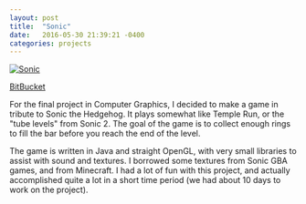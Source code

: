 ```yaml
---
layout: post
title:  "Sonic"
date:   2016-05-30 21:39:21 -0400
categories: projects
---
```


[![Sonic](http://img.youtube.com/vi/qHMockap21M/0.jpg)](http://www.youtube.com/watch?v=qHMockap21M)

[BitBucket](https://bitbucket.org/mmallett91/sonic/src)

For the final project in Computer Graphics, I decided to make a game in tribute to Sonic the Hedgehog.
It plays somewhat like Temple Run, or the "tube levels" from Sonic 2. The goal of
the game is to collect enough rings to fill the bar before you reach the end of the
level.

The game is written in Java and straight OpenGL, with very small libraries to assist
with sound and textures. I borrowed some textures from Sonic GBA games, and from
Minecraft. I had a lot of fun with this project, and actually accomplished quite
a lot in a short time period (we had about 10 days to work on the project).
